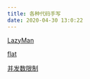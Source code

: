 ```yaml
---
title: 各种代码手写
date: 2020-04-30 13:0:22
---
```


[LazyMan](https://eagune.github.io/demo/%E5%90%84%E7%A7%8D%E4%BB%A3%E7%A0%81/LazyMan.html)

[flat](https://eagune.github.io/demo/%E5%90%84%E7%A7%8D%E4%BB%A3%E7%A0%81/flat.html)

[并发数限制](https://eagune.github.io/demo/%E5%90%84%E7%A7%8D%E4%BB%A3%E7%A0%81/%E5%B9%B6%E5%8F%91%E6%95%B0%E9%99%90%E5%88%B6.html)